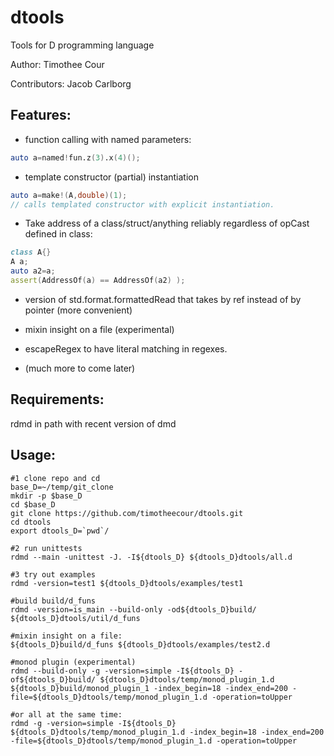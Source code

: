 dtools
======


Tools for D programming language

Author: Timothee Cour

Contributors: Jacob Carlborg

Features:
-------------
*  function calling with named parameters: 
  
  ```d
  auto a=named!fun.z(3).x(4)();
  ```

*  template constructor (partial) instantiation
  ```d
  auto a=make!(A,double)(1);
  // calls templated constructor with explicit instantiation.
  ```
*  Take address of a class/struct/anything reliably regardless of opCast defined in class:
  ```d
  class A{}
  A a;
  auto a2=a;
  assert(AddressOf(a) == AddressOf(a2) );
  ```
*  version of std.format.formattedRead that takes by ref instead of by pointer (more convenient)

*  mixin insight on a file (experimental)

*  escapeRegex to have literal matching in regexes.

*  (much more to come later)




Requirements:
-------------
rdmd in path with recent version of dmd

Usage:
-------------

    #1 clone repo and cd
    base_D=~/temp/git_clone
    mkdir -p $base_D 
    cd $base_D 
    git clone https://github.com/timotheecour/dtools.git 
    cd dtools 
    export dtools_D=`pwd`/
    
    #2 run unittests
    rdmd --main -unittest -J. -I${dtools_D} ${dtools_D}dtools/all.d
    
    #3 try out examples
    rdmd -version=test1 ${dtools_D}dtools/examples/test1

    #build build/d_funs
    rdmd -version=is_main --build-only -od${dtools_D}build/ ${dtools_D}dtools/util/d_funs

    #mixin insight on a file:
    ${dtools_D}build/d_funs ${dtools_D}dtools/examples/test2.d

    #monod plugin (experimental)    
    rdmd --build-only -g -version=simple -I${dtools_D} -of${dtools_D}build/ ${dtools_D}dtools/temp/monod_plugin_1.d
    ${dtools_D}build/monod_plugin_1 -index_begin=18 -index_end=200 -file=${dtools_D}dtools/temp/monod_plugin_1.d -operation=toUpper

    #or all at the same time:
    rdmd -g -version=simple -I${dtools_D} ${dtools_D}dtools/temp/monod_plugin_1.d -index_begin=18 -index_end=200 -file=${dtools_D}dtools/temp/monod_plugin_1.d -operation=toUpper


